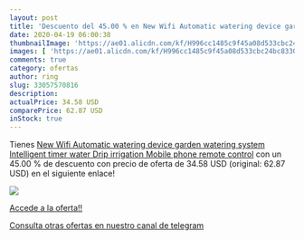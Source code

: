 ```yaml
---
layout: post
title: 'Descuento del 45.00 % en New Wifi Automatic watering device garde'
date: 2020-04-19 06:00:38
thumbnailImage: 'https://ae01.alicdn.com/kf/H996cc1485c9f45a08d533cbc24bc8330w/New-Wifi-Automatic-watering-device-garden-watering-system-Intelligent-timer-water-Drip-irrigation-Mobile-phone-remote.jpg_350x350._SL200_.jpg'
images: [ 'https://ae01.alicdn.com/kf/H996cc1485c9f45a08d533cbc24bc8330w/New-Wifi-Automatic-watering-device-garden-watering-system-Intelligent-timer-water-Drip-irrigation-Mobile-phone-remote.jpg_350x350._SL200_.jpg' ]
comments: true
category: ofertas
author: ring
slug: 33057570816
description:
actualPrice: 34.58 USD
comparePrice: 62.87 USD
inStock: true
---
```


Tienes [New Wifi Automatic watering device garden watering system Intelligent timer water Drip irrigation Mobile phone remote control](https://www.amazon.com/dp/33057570816/?tag=redken08-20) con un 45.00 % de descuento con precio de oferta de 34.58 USD (original: 62.87 USD) en el siguiente enlace!

[![](https://ae01.alicdn.com/kf/H996cc1485c9f45a08d533cbc24bc8330w/New-Wifi-Automatic-watering-device-garden-watering-system-Intelligent-timer-water-Drip-irrigation-Mobile-phone-remote.jpg_350x350._SL200_.jpg)](https://www.amazon.com/dp/33057570816/?tag=redken08-20)

[Accede a la oferta!!](https://www.amazon.com/dp/33057570816/?tag=redken08-20)

[Consulta otras ofertas en nuestro canal de telegram](https://t.me/s/ofertas25)
